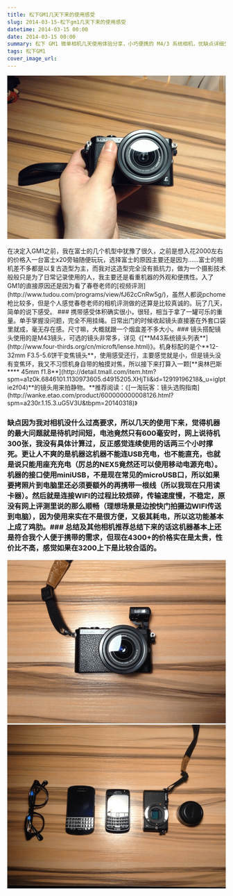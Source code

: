 ```yaml
---
title: 松下GM1几天下来的使用感受
slug: 2014-03-15-松下gm1几天下来的使用感受
datetime: 2014-03-15 00:00
date: 2014-03-15 00:00
summary: 松下 GM1 微单相机几天使用体验分享，小巧便携的 M4/3 系统相机，优缺点详细分析和购买建议。
tags: 松下GM1
cover_image_url: 
---
```

![24006-rwupy2a3wli.png](../assets/2020/09/4161353190.png)
<!--more-->在决定入GM1之前，我在富士的几个机型中犹豫了很久，之前是想入花2000左右的价格入一台富士x20旁轴随便玩玩，选择富士的原因主要还是因为……富士的相机差不多都是以复古造型为主，而我对这造型完全没有抵抗力，做为一个摄影技术般般只是为了日常记录使用的人，我主要还是看重机器的外观和便携性。入了GM1的直接原因还是因为看了春卷老师的[视频评测](http://www.tudou.com/programs/view/fJ62cCnRw5g/)，虽然人都说pchome枪比较多，但是个人感觉春卷老师的相机评测做的还算是比较真诚的。玩了几天，简单的说下感受。
<!--more-->### 携带感受体积确实很小，很轻，相当于拿了一罐可乐的重量。单手掌握没问题，完全不用挂绳。日常出门的时候收起镜头直接塞在外套口袋里就成，毫无存在感。尺寸嘛，大概就跟一个烟盒差不多大小。### 镜头搭配镜头使用的是M43镜头，可选的镜头非常多，详见《[**M43系统镜头列表**](http://www.four-thirds.org/cn/microft/lense.html)》。机身标配的是个**12-32mm F3.5-5.6饼干变焦镜头**，使用感受还行，主要感觉就是小，但是镜头没有变焦环，我又不习惯机身自带的触摸对焦，所以接下来打算入一颗[**奥林巴斯**** 45mm f1.8**](http://detail.tmall.com/item.htm?spm=a1z0k.6846101.1130973605.d4915205.XHjTli&amp;id=12919196218&amp;_u=iglptie2f04)**的镜头用来拍静物。**推荐阅读：《[一淘玩客：镜头选购指南](http://wanke.etao.com/product/600000000008126.html?spm=a230r.1.15.3.uG5V3U&amp;tbpm=20140318)》
### 缺点因为我对相机没什么过高要求，所以几天的使用下来，觉得机器的最大问题就是待机时间短，电池竟然只有600毫安时，网上说待机300张，我没有具体计算过，反正感觉连续使用的话两三个小时撑死。更让人不爽的是机器这机器不能连USB充电，也不能直充，也就是说只能用座充充电（厉总的NEX5竟然还可以使用移动电源充电）。机器的接口使用miniUSB，不是现在常见的microUSB口，所以如果要拷照片到电脑里还必须要额外的再携带一根线（所以我现在只用读卡器）。然后就是连接WIFI的过程比较烦碎，传输速度慢，不稳定，原没有网上评测里说的那么顺畅（理想场景是边按快门拍摄边WIFI传送到电脑），因为使用来实在不是很方便，又极其耗电，所以这功能基本上成了鸡肋。### 总结及其他相机推荐总结下来的话这机器基本上还是符合我个人便于携带的需求，但现在4300+的价格实在是太贵，性价比不高，感觉如果在3200上下是比较合适的。
![89888-a3uh210ypxf.png](../assets/2020/09/3665688354.png)
![04109-ux1863hep8m.png](../assets/2020/09/2039791166.png)